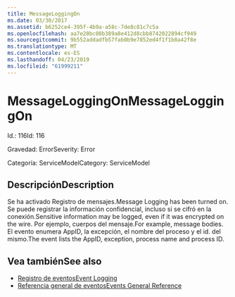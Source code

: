 ```yaml
---
title: MessageLoggingOn
ms.date: 03/30/2017
ms.assetid: b6252ce4-395f-4b9a-a58c-7de8c81c7c5a
ms.openlocfilehash: aa7e20bc08b389a8e412d8cbb8742022894cf949
ms.sourcegitcommit: 9b552addadfb57fab0b9e7852ed4f1f1b8a42f8e
ms.translationtype: MT
ms.contentlocale: es-ES
ms.lasthandoff: 04/23/2019
ms.locfileid: "61999211"
---
```

# <a name="messageloggingon"></a><span data-ttu-id="4984f-102">MessageLoggingOn</span><span class="sxs-lookup"><span data-stu-id="4984f-102">MessageLoggingOn</span></span>
<span data-ttu-id="4984f-103">Id.: 116</span><span class="sxs-lookup"><span data-stu-id="4984f-103">Id: 116</span></span>  
  
 <span data-ttu-id="4984f-104">Gravedad: Error</span><span class="sxs-lookup"><span data-stu-id="4984f-104">Severity: Error</span></span>  
  
 <span data-ttu-id="4984f-105">Categoría: ServiceModel</span><span class="sxs-lookup"><span data-stu-id="4984f-105">Category: ServiceModel</span></span>  
  
## <a name="description"></a><span data-ttu-id="4984f-106">Descripción</span><span class="sxs-lookup"><span data-stu-id="4984f-106">Description</span></span>  
 <span data-ttu-id="4984f-107">Se ha activado Registro de mensajes.</span><span class="sxs-lookup"><span data-stu-id="4984f-107">Message Logging has been turned on.</span></span> <span data-ttu-id="4984f-108">Se puede registrar la información confidencial, incluso si se cifró en la conexión.</span><span class="sxs-lookup"><span data-stu-id="4984f-108">Sensitive information may be logged, even if it was encrypted on the wire.</span></span> <span data-ttu-id="4984f-109">Por ejemplo, cuerpos del mensaje.</span><span class="sxs-lookup"><span data-stu-id="4984f-109">For example, message bodies.</span></span> <span data-ttu-id="4984f-110">El evento enumera AppID, la excepción, el nombre del proceso y el id. del mismo.</span><span class="sxs-lookup"><span data-stu-id="4984f-110">The event lists the AppID, exception, process name and process ID.</span></span>  
  
## <a name="see-also"></a><span data-ttu-id="4984f-111">Vea también</span><span class="sxs-lookup"><span data-stu-id="4984f-111">See also</span></span>

- [<span data-ttu-id="4984f-112">Registro de eventos</span><span class="sxs-lookup"><span data-stu-id="4984f-112">Event Logging</span></span>](../../../../../docs/framework/wcf/diagnostics/event-logging/index.md)
- [<span data-ttu-id="4984f-113">Referencia general de eventos</span><span class="sxs-lookup"><span data-stu-id="4984f-113">Events General Reference</span></span>](../../../../../docs/framework/wcf/diagnostics/event-logging/events-general-reference.md)
